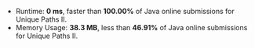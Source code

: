 - Runtime: **0 ms**, faster than **100.00%** of Java online submissions for Unique Paths II.
- Memory Usage: **38.3 MB**, less than **46.91%** of Java online submissions for Unique Paths II.